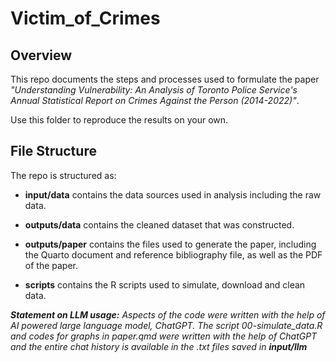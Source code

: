 # Victim_of_Crimes

## **Overview**

This repo documents the steps and processes used to formulate the paper *"Understanding Vulnerability: An Analysis of Toronto Police Service's Annual Statistical Report on Crimes Against the Person (2014-2022)"*.

Use this folder to reproduce the results on your own.

## **File Structure**

The repo is structured as:

-   **input/data** contains the data sources used in analysis including the raw data.

-   **outputs/data** contains the cleaned dataset that was constructed.

-   **outputs/paper** contains the files used to generate the paper, including the Quarto document and reference bibliography file, as well as the PDF of the paper.

-   **scripts** contains the R scripts used to simulate, download and clean data.

***Statement on LLM usage:** Aspects of the code were written with the help of AI powered large language model, ChatGPT. The script 00-simulate_data.R and codes for graphs in paper.qmd were written with the help of ChatGPT and the entire chat history is available in the .txt files saved in **input/llm***
